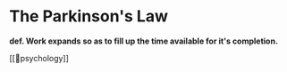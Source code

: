 # The Parkinson's Law

**def. Work expands so as to fill up the time available for it's completion.**



[[🧠psychology]]